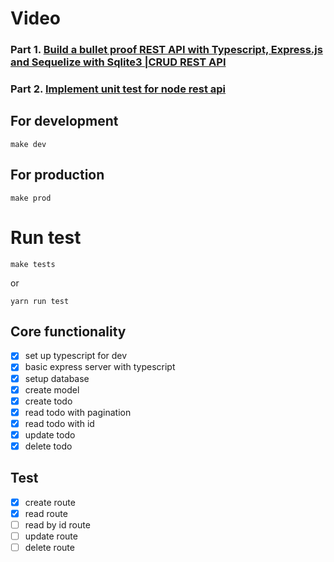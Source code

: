 # Video

### Part 1. [ Build a bullet proof REST API with Typescript, Express.js and Sequelize with Sqlite3 |CRUD REST API ](https://www.youtube.com/watch?v=yFgrSJGNj0E&list=PLYHXTr4kGJjEGnww4pGca4QY7aKBZ6L-I)

### Part 2. [ Implement unit test for node rest api](https://www.youtube.com/watch?v=u5zZ_P2wjiA&list=PLYHXTr4kGJjEGnww4pGca4QY7aKBZ6L-I&index=2)

## For development

```
make dev
```

## For production

```
make prod
```

# Run test

```
make tests
```

or

```
yarn run test
```

## Core functionality

- [x] set up typescript for dev
- [x] basic express server with typescript
- [x] setup database
- [x] create model
- [x] create todo
- [x] read todo with pagination
- [x] read todo with id
- [x] update todo
- [x] delete todo

## Test

- [x] create route
- [x] read route
- [ ] read by id route
- [ ] update route
- [ ] delete route
